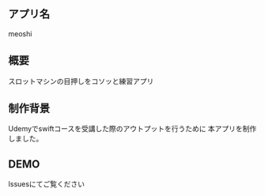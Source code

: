 ## アプリ名
meoshi

## 概要
スロットマシンの目押しをコソッと練習アプリ

## 制作背景
Udemyでswiftコースを受講した際のアウトプットを行うために
本アプリを制作しました。

## DEMO
Issuesにてご覧ください

